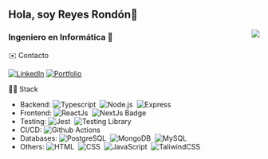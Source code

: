 ## Hola, soy Reyes Rondón👋

<img align="right" src="https://github-readme-stats.vercel.app/api/top-langs/?username=Reyes1921&layout=compact&theme=material-palenight&hide_border=true" />

### Ingeniero en Informática 🚀

 ✉️ Contacto

[![LinkedIn](https://img.shields.io/badge/linkedin-%230077B5.svg?style=for-the-badge&logo=linkedin&logoColor=white)](https://www.linkedin.com/in/reyes-rondon/)
[![Portfolio](https://img.shields.io/badge/Portfolio-65a30d?style=for-the-badge&&logoColor=white)](https://reyesrondon.dev/)


👨‍💻 Stack

- Backend: ![Typescript](https://img.shields.io/badge/-Typescript-05122A?style=flat&logo=typescript)&nbsp; ![Node.js](https://img.shields.io/badge/-Node.js-05122A?style=flat&logo=nodedotjs)&nbsp; ![Express](https://img.shields.io/badge/-Express-05122A?style=flat&logo=express)&nbsp;
- Frontend: ![ReactJs](https://img.shields.io/badge/-React-05122A?style=flat&logo=react)&nbsp; ![NextJs Badge](https://img.shields.io/badge/NextJs-000000?style=flat&logo=nextdotjs&logoColor=ffffff)&nbsp;
- Testing: ![Jest](https://img.shields.io/badge/-Jest-05122A?style=flat&logo=jest&logoColor=C21325)&nbsp; ![Testing Library](https://img.shields.io/badge/Testing-Library-05122A?style=flat&logo=testinglibrary)&nbsp;
- CI/CD: ![Github Actions](https://img.shields.io/badge/-Github%20Actions-05122A?style=flat&logo=github)&nbsp;
- Databases: ![PostgreSQL](https://img.shields.io/badge/-PostgreSQL-05122A?style=flat&logo=postgresql&logoColor=white)&nbsp; ![MongoDB](https://img.shields.io/badge/-MongoDB-05122A?style=flat&logo=mongodb)&nbsp; ![MySQL](https://img.shields.io/badge/-MySQL-05122A?style=flat&logo=mysql&logoColor=white)&nbsp;
- Others: ![HTML](https://img.shields.io/badge/-HTML-05122A?style=flat&logo=html5)&nbsp; ![CSS](https://img.shields.io/badge/-CSS-05122A?style=flat&logo=CSS3&logoColor=1572B6)&nbsp; ![JavaScript](https://img.shields.io/badge/-JavaScript-05122A?style=flat&logo=javascript)&nbsp; ![TaliwindCSS](https://img.shields.io/badge/-TailwindCSS-05122A?style=flat&logo=tailwindcss&logoColor=#06B6D4)&nbsp;

